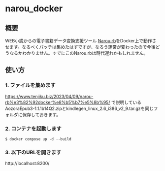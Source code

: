 # narou_docker


## 概要
WEB小説からの電子書籍データ変換支援ツール
[Narou.rb](https://github.com/whiteleaf7/narou)をDocker上で動作させます。なるべくパッチは集めたはずですが、なろう運営が変わったので今後どうなるかわかりません。すでにこのNarou.rbは時代遅れかもしれません。

## 使い方

### 1. ファイルを集めます
https://www.tenjiku.biz/2023/04/09/narou-rb%e3%82%92docker%e8%b5%b7%e5%8b%95/
で説明しているAozoraEpub3-1.1.1b14Q2.zipとkindlegen_linux_2.6_i386_v2_9.tar.gzを同じフォルダに保存しておきます。

### 2. コンテナを起動します
`$ docker compose up -d --build`

### 3. 以下のURLを開きます
http://localhost:8200/
